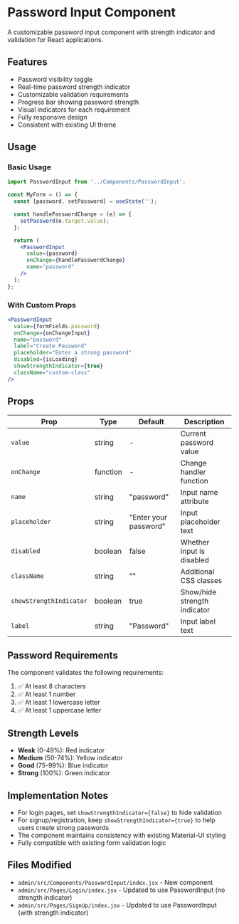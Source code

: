 # Password Input Component

A customizable password input component with strength indicator and validation for React applications.

## Features

- Password visibility toggle
- Real-time password strength indicator
- Customizable validation requirements
- Progress bar showing password strength
- Visual indicators for each requirement
- Fully responsive design
- Consistent with existing UI theme

## Usage

### Basic Usage

```jsx
import PasswordInput from '../Components/PasswordInput';

const MyForm = () => {
  const [password, setPassword] = useState('');

  const handlePasswordChange = (e) => {
    setPassword(e.target.value);
  };

  return (
    <PasswordInput
      value={password}
      onChange={handlePasswordChange}
      name="password"
    />
  );
};
```

### With Custom Props

```jsx
<PasswordInput
  value={formFields.password}
  onChange={onChangeInput}
  name="password"
  label="Create Password"
  placeholder="Enter a strong password"
  disabled={isLoading}
  showStrengthIndicator={true}
  className="custom-class"
/>
```

## Props

| Prop | Type | Default | Description |
|------|------|---------|-------------|
| `value` | string | - | Current password value |
| `onChange` | function | - | Change handler function |
| `name` | string | "password" | Input name attribute |
| `placeholder` | string | "Enter your password" | Input placeholder text |
| `disabled` | boolean | false | Whether input is disabled |
| `className` | string | "" | Additional CSS classes |
| `showStrengthIndicator` | boolean | true | Show/hide strength indicator |
| `label` | string | "Password" | Input label text |

## Password Requirements

The component validates the following requirements:

1. ✅ At least 8 characters
2. ✅ At least 1 number
3. ✅ At least 1 lowercase letter
4. ✅ At least 1 uppercase letter

## Strength Levels

- **Weak** (0-49%): Red indicator
- **Medium** (50-74%): Yellow indicator  
- **Good** (75-99%): Blue indicator
- **Strong** (100%): Green indicator

## Implementation Notes

- For login pages, set `showStrengthIndicator={false}` to hide validation
- For signup/registration, keep `showStrengthIndicator={true}` to help users create strong passwords
- The component maintains consistency with existing Material-UI styling
- Fully compatible with existing form validation logic

## Files Modified

- `admin/src/Components/PasswordInput/index.jsx` - New component
- `admin/src/Pages/Login/index.jsx` - Updated to use PasswordInput (no strength indicator)
- `admin/src/Pages/SignUp/index.jsx` - Updated to use PasswordInput (with strength indicator)
